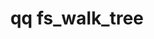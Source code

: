 ---
category: fs
command: fs_walk_tree
optional_options:
- alternate: []
  help: Tree root path
  name: --path
  required: false
- alternate: []
  help: Snapshot ID to read from
  name: --snapshot
  required: false
- alternate: []
  help: Only display files
  name: --file-only
  required: false
- alternate: []
  help: Only display directories
  name: --directory-only
  required: false
- alternate: []
  help: Only display symlinks
  name: --symlink-only
  required: false
- alternate: []
  help: Display detailed owner and group information
  name: --display-ownership
  required: false
- alternate: []
  help: Display all attributes
  name: --display-all-attributes
  required: false
- alternate: []
  help: Output a file at the specified path instead of stdout
  name: --output-file
  required: false
- alternate: []
  help: The maximum layers to traverse down the tree, starting from the path specified.
    For example, if the file tree is /dir/file, running the command with max-depth
    of 1 from root will yield / and /dir
  name: --max-depth
  required: false
permalink: /qq-cli-command-guide/fs/fs_walk_tree.html
positional_options: []
sidebar: qq_cli_command_reference_sidebar
summary: This section explains how to use the <code>qq fs_walk_tree</code> command.
synopsis: Walk file system tree
title: qq fs_walk_tree
usage: "qq fs_walk_tree [-h] [--path PATH] [--snapshot SNAPSHOT] [--file-only | --directory-only\
  \ | --symlink-only] [--display-ownership | --display-all-attributes]\n    [--output-file\
  \ OUTPUT_FILE] [--max-depth MAX_DEPTH]"
zendesk_source: qq CLI Command Guide

---